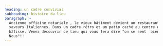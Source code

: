 ```yaml
---
heading: un cadre convivial
subheading: histoire du lieu
paragraph: >
  Ancienne officine notariale , le vieux bâtiment devient un restaurant aux
  saveurs Italiennes. Dans un cadre rétro et un patio caché au centre de la
  bâtisse. Venez découvrir ce lieu qui vous fera dire "on se sent  bien Chez
  Nous"!!
---
```

